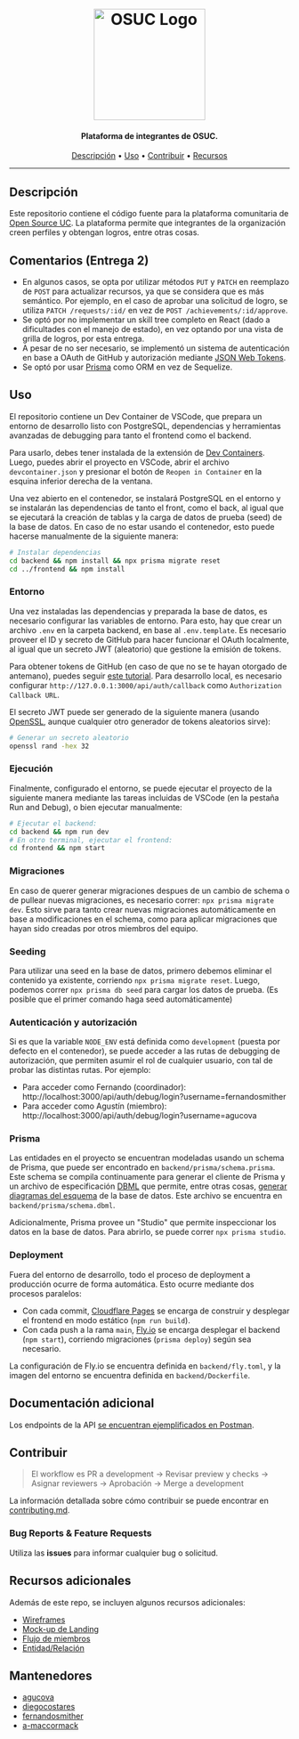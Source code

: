 <h1 align="center">
  <br>
  <a href=#><img src="https://osuc.dev/img/min-icon.svg" width="200px" alt="OSUC Logo "></a>
</h1>

<h4 align="center">Plataforma de integrantes de OSUC.</h4>

<p align="center">
     <!-- Badges Here -->
</p>

<p align="center">
  <a href="#Descripción">Descripción</a> •
  <a href="#Uso">Uso</a> •
  <a href="#Contribuir">Contribuir</a> •
  <a href="#Recursos-adicionales">Recursos</a>
</p>

---

## Descripción

Este repositorio contiene el código fuente para la plataforma comunitaria de [Open Source UC](https://osuc.dev). La plataforma permite que integrantes de la organización creen perfiles y obtengan logros, entre otras cosas.

## Comentarios (Entrega 2)
- En algunos casos, se opta por utilizar métodos `PUT` y `PATCH` en reemplazo de `POST` para actualizar recursos, ya que se considera que es más semántico. Por ejemplo, en el caso de aprobar una solicitud de logro, se utiliza `PATCH /requests/:id/` en vez de `POST /achievements/:id/approve`.
- Se optó por no implementar un skill tree completo en React (dado a dificultades con el manejo de estado), en vez optando por una vista de grilla de logros, por esta entrega.
- A pesar de no ser necesario, se implementó un sistema de autenticación en base a OAuth de GitHub y autorización mediante [JSON Web Tokens](https://jwt.io/).
- Se optó por usar [Prisma](https://www.prisma.io/) como ORM en vez de Sequelize.

## Uso

El repositorio contiene un Dev Container de VSCode, que prepara un entorno de desarrollo listo con PostgreSQL, dependencias y herramientas avanzadas de debugging para tanto el frontend como el backend.

Para usarlo, debes tener instalada de la extensión de [Dev Containers]( https://marketplace.visualstudio.com/items?itemName=ms-vscode-remote.remote-containers). Luego, puedes abrir el proyecto en VSCode, abrir el archivo `devcontainer.json` y presionar el botón de `Reopen in Container` en la esquina inferior derecha de la ventana.

Una vez abierto en el contenedor, se instalará PostgreSQL en el entorno y se instalarán las dependencias de tanto el front, como el back, al igual que se ejecutará la creación de tablas y la carga de datos de prueba (seed) de la base de datos. En caso de no estar usando el contenedor, esto puede hacerse manualmente de la siguiente manera:

```bash
# Instalar dependencias
cd backend && npm install && npx prisma migrate reset
cd ../frontend && npm install

```

### Entorno

Una vez instaladas las dependencias y preparada la base de datos, es necesario configurar las variables de entorno. Para esto, hay que crear un archivo `.env` en la carpeta backend, en base al `.env.template`. Es necesario proveer el ID y secreto de GitHub para hacer funcionar el OAuth localmente, al igual que un secreto JWT (aleatorio) que gestione la emisión de tokens.

Para obtener tokens de GitHub (en caso de que no se te hayan otorgado de antemano), puedes seguir [este tutorial](https://docs.github.com/en/developers/apps/building-oauth-apps/creating-an-oauth-app). Para desarrollo local, es necesario configurar `http://127.0.0.1:3000/api/auth/callback` como `Authorization Callback URL`.

El secreto JWT puede ser generado de la siguiente manera (usando [OpenSSL](https://www.openssl.org/), aunque cualquier otro generador de tokens aleatorios sirve):

```bash
# Generar un secreto aleatorio
openssl rand -hex 32
```

### Ejecución

Finalmente, configurado el entorno, se puede ejecutar el proyecto de la siguiente manera mediante las tareas incluidas de VSCode (en la pestaña Run and Debug), o bien ejecutar manualmente:

```bash
# Ejecutar el backend:
cd backend && npm run dev
# En otro terminal, ejecutar el frontend:
cd frontend && npm start
```
### Migraciones
En caso de querer generar migraciones despues de un cambio de schema o de pullear nuevas migraciones, es necesario correr: `npx prisma migrate dev`. Esto sirve para tanto crear nuevas migraciones automáticamente en base a modificaciones en el schema, como para aplicar migraciones que hayan sido creadas por otros miembros del equipo.

### Seeding
Para utilizar una seed en la base de datos, primero debemos eliminar el contenido ya existente, corriendo `npx prisma migrate reset`. Luego, podemos correr `npx prisma db seed` para cargar los datos de prueba. (Es posible que el primer comando haga seed automáticamente)

### Autenticación y autorización
Si es que la variable `NODE_ENV` está definida como `development` (puesta por defecto en el contenedor), se puede acceder a las rutas de debugging de autorización, que permiten asumir el rol de cualquier usuario, con tal de probar las distintas rutas. Por ejemplo:

- Para acceder como Fernando (coordinador): http://localhost:3000/api/auth/debug/login?username=fernandosmither
- Para acceder como Agustín (miembro): http://localhost:3000/api/auth/debug/login?username=agucova

### Prisma
Las entidades en el proyecto se encuentran modeladas usando un schema de Prisma, que puede ser encontrado en `backend/prisma/schema.prisma`. Este schema se compila continuamente para generar el cliente de Prisma y un archivo de especificación [DBML](https://www.dbml.org/home/) que permite, entre otras cosas, [generar diagramas del esquema](https://dbdiagram.io) de la base de datos. Este archivo se encuentra en `backend/prisma/schema.dbml`.

Adicionalmente, Prisma provee un "Studio" que permite inspeccionar los datos en la base de datos. Para abrirlo, se puede correr `npx prisma studio`.


### Deployment
Fuera del entorno de desarrollo, todo el proceso de deployment a producción ocurre de forma automática. Esto ocurre mediante dos procesos paralelos:

- Con cada commit, [Cloudflare Pages](https://pages.cloudflare.com/) se encarga de construir y desplegar el frontend en modo estático (`npm run build`).
- Con cada push a la rama `main`, [Fly.io](https://fly.io) se encarga desplegar el backend (`npm start`), corriendo migraciones (`prisma deploy`) según sea necesario.

La configuración de Fly.io se encuentra definida en `backend/fly.toml`, y la imagen del entorno se encuentra definida en `backend/Dockerfile`.


## Documentación adicional
Los endpoints de la API [se encuentran ejemplificados en Postman](https://www.postman.com/agucova/workspace/eb248033-d0b2-4760-8638-8ba92f420b42/collection/18674839-9d3d4c46-87f6-4df9-9f03-d9f3ff6f17b4?action=share&creator=18674839).

## Contribuir

> El workflow es PR a development -> Revisar preview y checks -> Asignar reviewers -> Aprobación -> Merge a development

La información detallada sobre cómo contribuir se puede encontrar en [contributing.md](contributing.md).

### Bug Reports & Feature Requests

Utiliza las **issues** para informar cualquier bug o solicitud.

## Recursos adicionales

Además de este repo, se incluyen algunos recursos adicionales:

- [Wireframes](https://www.figma.com/file/yaM1qmubPm9Uy92E2MCrI7/Mock-ups)
- [Mock-up de Landing](https://www.figma.com/file/lGAFeFU1kSXCeEmchjH3Go/Landing-Page)
- [Flujo de miembros](https://www.figma.com/file/v88a4QTAT3G3LkCUNjSYU5/Flujo-de-Miembros)
- [Entidad/Relación](https://www.figma.com/file/xokpKRa9Wuvo90PYIsIioE/E%2FR-OSUC-Profiles)

## Mantenedores

- [agucova](https://www.github.com/agucova)
- [diegocostares](https://www.github.com/diegocostares)
- [fernandosmither](https://www.github.com/fernandosmither)
- [a-maccormack](https://www.github.com/a-maccormack)
